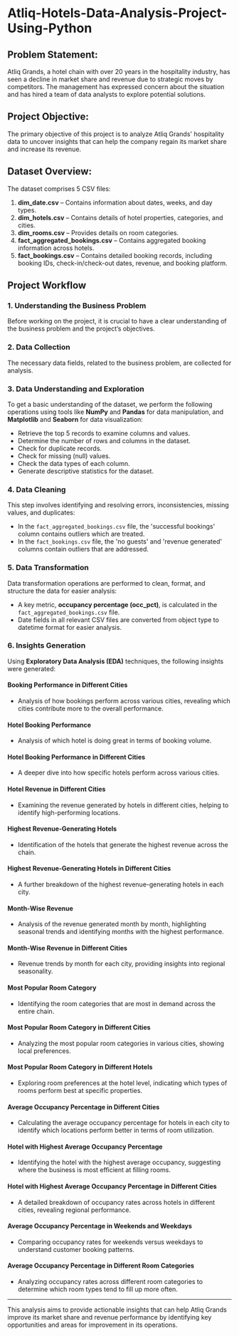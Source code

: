 # Atliq-Hotels-Data-Analysis-Project-Using-Python

## Problem Statement:

Atliq Grands, a hotel chain with over 20 years in the hospitality industry, has seen a decline in market share and revenue due to strategic moves by competitors. The management has expressed concern about the situation and has hired a team of data analysts to explore potential solutions.

## Project Objective:

The primary objective of this project is to analyze Atliq Grands' hospitality data to uncover insights that can help the company regain its market share and increase its revenue.

## Dataset Overview:

The dataset comprises 5 CSV files:

1. **dim_date.csv** – Contains information about dates, weeks, and day types.
2. **dim_hotels.csv** – Contains details of hotel properties, categories, and cities.
3. **dim_rooms.csv** – Provides details on room categories.
4. **fact_aggregated_bookings.csv** – Contains aggregated booking information across hotels.
5. **fact_bookings.csv** – Contains detailed booking records, including booking IDs, check-in/check-out dates, revenue, and booking platform.

## Project Workflow

### 1. **Understanding the Business Problem**

Before working on the project, it is crucial to have a clear understanding of the business problem and the project’s objectives.

### 2. **Data Collection**

The necessary data fields, related to the business problem, are collected for analysis.

### 3. **Data Understanding and Exploration**

To get a basic understanding of the dataset, we perform the following operations using tools like **NumPy** and **Pandas** for data manipulation, and **Matplotlib** and **Seaborn** for data visualization:
- Retrieve the top 5 records to examine columns and values.
- Determine the number of rows and columns in the dataset.
- Check for duplicate records.
- Check for missing (null) values.
- Check the data types of each column.
- Generate descriptive statistics for the dataset.

### 4. **Data Cleaning**

This step involves identifying and resolving errors, inconsistencies, missing values, and duplicates:
- In the `fact_aggregated_bookings.csv` file, the 'successful bookings' column contains outliers which are treated.
- In the `fact_bookings.csv` file, the 'no guests' and 'revenue generated' columns contain outliers that are addressed.

### 5. **Data Transformation**

Data transformation operations are performed to clean, format, and structure the data for easier analysis:
- A key metric, **occupancy percentage (occ_pct)**, is calculated in the `fact_aggregated_bookings.csv` file.
- Date fields in all relevant CSV files are converted from object type to datetime format for easier analysis.

### 6. **Insights Generation**

Using **Exploratory Data Analysis (EDA)** techniques, the following insights were generated:

#### **Booking Performance in Different Cities**
- Analysis of how bookings perform across various cities, revealing which cities contribute more to the overall performance.

#### **Hotel Booking Performance**
- Analysis of which hotel is doing great in terms of booking volume.

#### **Hotel Booking Performance in Different Cities**
- A deeper dive into how specific hotels perform across various cities.

#### **Hotel Revenue in Different Cities**
- Examining the revenue generated by hotels in different cities, helping to identify high-performing locations.

#### **Highest Revenue-Generating Hotels**
- Identification of the hotels that generate the highest revenue across the chain.

#### **Highest Revenue-Generating Hotels in Different Cities**
- A further breakdown of the highest revenue-generating hotels in each city.

#### **Month-Wise Revenue**
- Analysis of the revenue generated month by month, highlighting seasonal trends and identifying months with the highest performance.

#### **Month-Wise Revenue in Different Cities**
- Revenue trends by month for each city, providing insights into regional seasonality.

#### **Most Popular Room Category**
- Identifying the room categories that are most in demand across the entire chain.

#### **Most Popular Room Category in Different Cities**
- Analyzing the most popular room categories in various cities, showing local preferences.

#### **Most Popular Room Category in Different Hotels**
- Exploring room preferences at the hotel level, indicating which types of rooms perform best at specific properties.

#### **Average Occupancy Percentage in Different Cities**
- Calculating the average occupancy percentage for hotels in each city to identify which locations perform better in terms of room utilization.

#### **Hotel with Highest Average Occupancy Percentage**
- Identifying the hotel with the highest average occupancy, suggesting where the business is most efficient at filling rooms.

#### **Hotel with Highest Average Occupancy Percentage in Different Cities**
- A detailed breakdown of occupancy rates across hotels in different cities, revealing regional performance.

#### **Average Occupancy Percentage in Weekends and Weekdays**
- Comparing occupancy rates for weekends versus weekdays to understand customer booking patterns.

#### **Average Occupancy Percentage in Different Room Categories**
- Analyzing occupancy rates across different room categories to determine which room types tend to fill up more often.

---

This analysis aims to provide actionable insights that can help Atliq Grands improve its market share and revenue performance by identifying key opportunities and areas for improvement in its operations.
